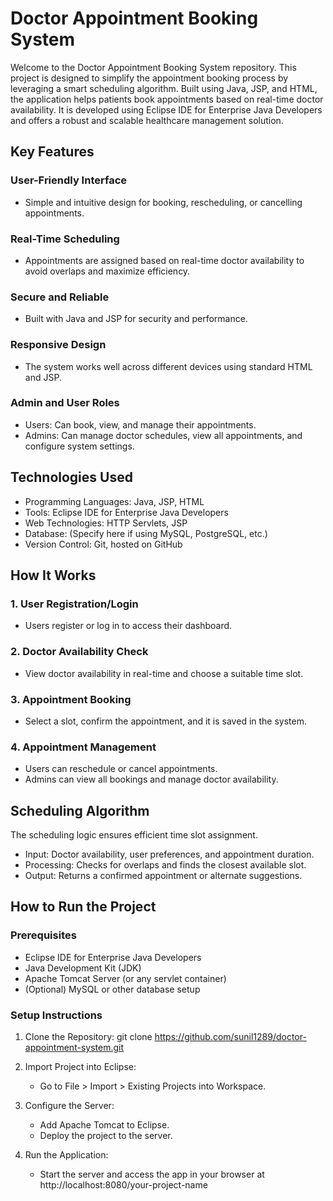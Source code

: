 # Doctor Appointment Booking System

Welcome to the Doctor Appointment Booking System repository. This project is designed to simplify the appointment booking process by leveraging a smart scheduling algorithm. Built using Java, JSP, and HTML, the application helps patients book appointments based on real-time doctor availability. It is developed using Eclipse IDE for Enterprise Java Developers and offers a robust and scalable healthcare management solution.

## Key Features

### User-Friendly Interface
- Simple and intuitive design for booking, rescheduling, or cancelling appointments.

### Real-Time Scheduling
- Appointments are assigned based on real-time doctor availability to avoid overlaps and maximize efficiency.

### Secure and Reliable
- Built with Java and JSP for security and performance.

### Responsive Design
- The system works well across different devices using standard HTML and JSP.

### Admin and User Roles
- Users: Can book, view, and manage their appointments.
- Admins: Can manage doctor schedules, view all appointments, and configure system settings.

## Technologies Used

- Programming Languages: Java, JSP, HTML  
- Tools: Eclipse IDE for Enterprise Java Developers  
- Web Technologies: HTTP Servlets, JSP  
- Database: (Specify here if using MySQL, PostgreSQL, etc.)  
- Version Control: Git, hosted on GitHub  

## How It Works

### 1. User Registration/Login
- Users register or log in to access their dashboard.

### 2. Doctor Availability Check
- View doctor availability in real-time and choose a suitable time slot.

### 3. Appointment Booking
- Select a slot, confirm the appointment, and it is saved in the system.

### 4. Appointment Management
- Users can reschedule or cancel appointments.
- Admins can view all bookings and manage doctor availability.

## Scheduling Algorithm

The scheduling logic ensures efficient time slot assignment.

- Input: Doctor availability, user preferences, and appointment duration.
- Processing: Checks for overlaps and finds the closest available slot.
- Output: Returns a confirmed appointment or alternate suggestions.

## How to Run the Project

### Prerequisites
- Eclipse IDE for Enterprise Java Developers  
- Java Development Kit (JDK)  
- Apache Tomcat Server (or any servlet container)  
- (Optional) MySQL or other database setup  

### Setup Instructions

1. Clone the Repository:
   git clone https://github.com/sunil1289/doctor-appointment-system.git

2. Import Project into Eclipse:
   - Go to File > Import > Existing Projects into Workspace.

3. Configure the Server:
   - Add Apache Tomcat to Eclipse.
   - Deploy the project to the server.

4. Run the Application:
   - Start the server and access the app in your browser at http://localhost:8080/your-project-name
